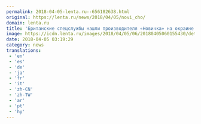 ```yaml
---
permalink: 2018-04-05-lenta.ru--656182638.html
original: https://lenta.ru/news/2018/04/05/novi_cho/
domain: lenta.ru
title: 'Британские спецслужбы нашли производителя «Новичка» на окраине Москвы'
image: https://icdn.lenta.ru/images/2018/04/05/06/20180405060155430/detail_d70c1225a4ac0adf7ec1487d21f492b9.jpg
date: 2018-04-05 03:19:29
category: news
translations: 
 - 'en'
 - 'es'
 - 'de'
 - 'ja'
 - 'fr'
 - 'it'
 - 'zh-CN'
 - 'zh-TW'
 - 'ar'
 - 'pt'
 - 'hy'
---
```


